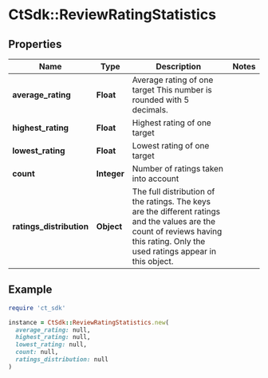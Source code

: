 # CtSdk::ReviewRatingStatistics

## Properties

| Name | Type | Description | Notes |
| ---- | ---- | ----------- | ----- |
| **average_rating** | **Float** | Average rating of one target This number is rounded with 5 decimals. |  |
| **highest_rating** | **Float** | Highest rating of one target |  |
| **lowest_rating** | **Float** | Lowest rating of one target |  |
| **count** | **Integer** | Number of ratings taken into account |  |
| **ratings_distribution** | **Object** | The full distribution of the ratings. The keys are the different ratings and the values are the count of reviews having this rating. Only the used ratings appear in this object. |  |

## Example

```ruby
require 'ct_sdk'

instance = CtSdk::ReviewRatingStatistics.new(
  average_rating: null,
  highest_rating: null,
  lowest_rating: null,
  count: null,
  ratings_distribution: null
)
```

